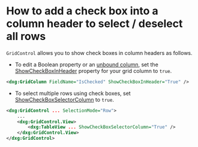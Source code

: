 # How to add a check box into a column header to select / deselect all rows

`GridControl` allows you to show check boxes in column headers as follows.

* To edit a Boolean property or an [unbound column](https://docs.devexpress.com/WPF/6124/controls-and-libraries/data-grid/grid-view-data-layout/columns-and-card-fields/unbound-columns), set the [ShowCheckBoxInHeader](https://docs.devexpress.com/WPF/DevExpress.Xpf.Grid.ColumnBase.ShowCheckBoxInHeader) property for your grid column to `true`.

```xml
<dxg:GridColumn FieldName="IsChecked" ShowCheckBoxInHeader="True" />
```

* To select multiple rows using check boxes, set [ShowCheckBoxSelectorColumn](https://docs.devexpress.com/WPF/DevExpress.Xpf.Grid.TableView.ShowCheckBoxSelectorColumn) to `true`.

```xml
<dxg:GridControl ... SelectionMode="Row">
    ...
    <dxg:GridControl.View>
        <dxg:TableView ... ShowCheckBoxSelectorColumn="True" />
    </dxg:GridControl.View>
</dxg:GridControl>
``` 